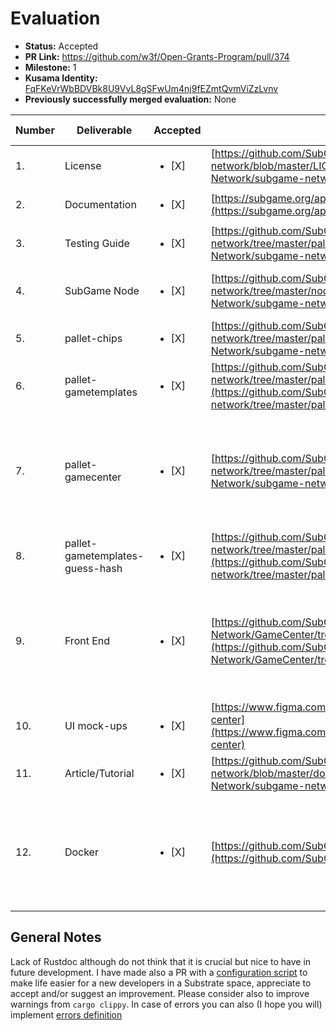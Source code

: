 # Evaluation

- **Status:** Accepted
- **PR Link:** https://github.com/w3f/Open-Grants-Program/pull/374
- **Milestone:** 1
- **Kusama Identity:** [FqFKeVrWbBDVBk8U9VvL8gSFwUm4nj9fEZmtQvmViZzLvnv](https://polkascan.io/kusama/account/FqFKeVrWbBDVBk8U9VvL8gSFwUm4nj9fEZmtQvmViZzLvnv)
- **Previously successfully merged evaluation:** None

| Number | Deliverable                     | Accepted               | Link                                                                                                                                                                                               | Evaluation Notes                                                                                                                                                                              |
| ------ | ------------------------------- | ---------------------- | -------------------------------------------------------------------------------------------------------------------------------------------------------------------------------------------------- | --------------------------------------------------------------------------------------------------------------------------------------------------------------------------------------------- |
| 1.     | License                         | <ul><li>[X] </li></ul> | [https://github.com/SubGame-Network/subgame-network/blob/master/LICENSE](https://github.com/SubGame-Network/subgame-network/blob/master/LICENSE)                                                   | Looks good to me                                                                                                                                                                              |
| 2.     | Documentation                   | <ul><li>[X] </li></ul> | [https://subgame.org/api/assets/whitePaper/en/White%20Paper_v9.pdf](https://subgame.org/api/assets/whitePaper/en/White%20Paper_v9.pdf)                                                             | Looks good to me                                                                                                                                                                              |
| 3.     | Testing Guide                   | <ul><li>[X] </li></ul> | [https://github.com/SubGame-Network/subgame-network/tree/master/pallets](https://github.com/SubGame-Network/subgame-network/tree/master/pallets)                                                   | Looks good to me                                                                                                                                                                              |
| 4.     | SubGame Node                    | <ul><li>[X] </li></ul> | [https://github.com/SubGame-Network/subgame-network/tree/master/node](https://github.com/SubGame-Network/subgame-network/tree/master/node)                                                         | Readable source code, cool [optimization](https://github.com/SubGame-Network/subgame-network/blob/master/node/src/service.rs#L238)                                                            |
| 5.     | pallet-chips                    | <ul><li>[X] </li></ul> | [https://github.com/SubGame-Network/subgame-network/tree/master/pallets/chips](https://github.com/SubGame-Network/subgame-network/tree/master/pallets/chips)                                       | Looks good to me                                                                                                                                                                              |
| 6.     | pallet-gametemplates            | <ul><li>[X] </li></ul> | [https://github.com/SubGame-Network/subgame-network/tree/master/pallets/gametemplates](https://github.com/SubGame-Network/subgame-network/tree/master/pallets/gametemplates)                       | Looks good to me                                                                                                                                                                              |
| 7.     | pallet-gamecenter               | <ul><li>[X] </li></ul> | [https://github.com/SubGame-Network/subgame-network/tree/master/pallets/gamecenter](https://github.com/SubGame-Network/subgame-network/tree/master/pallets/gamecenter)                             | Looks good to me, only one question: why all functions are public but not `DrawMap`, [link](https://github.com/SubGame-Network/subgame-network/blob/master/pallets/gamecenter/src/lib.rs#L52) |
| 8.     | pallet-gametemplates-guess-hash | <ul><li>[X] </li></ul> | [https://github.com/SubGame-Network/subgame-network/tree/master/pallets/gametemplates-guess-hash](https://github.com/SubGame-Network/subgame-network/tree/master/pallets/gametemplates-guess-hash) | Looks good to me                                                                                                                                                                              |
| 9.     | Front End                       | <ul><li>[X] </li></ul> | [https://github.com/SubGame-Network/GameCenter/tree/master/frontend](https://github.com/SubGame-Network/GameCenter/tree/master/frontend)                                                           | Front-end works with Docker, updated instructions for running in non-Docker environment                                                                                                       |
| 10.    | UI mock-ups                     | <ul><li>[X] </li></ul> | [https://www.figma.com/file/hbwDsOVkP5tJqCnl7v0Smr/Subgame-center](https://www.figma.com/file/hbwDsOVkP5tJqCnl7v0Smr/Subgame-center)                                                               | Wireframes delivered                                                                                                                                                                          |
| 11.    | Article/Tutorial                | <ul><li>[X] </li></ul> | [https://github.com/SubGame-Network/subgame-network/blob/master/docker_run.md](https://github.com/SubGame-Network/subgame-network/blob/master/docker_run.md)                                       | Looks good to me                                                                                                                                                                              |
| 12.    | Docker                          | <ul><li>[X] </li></ul> | [https://github.com/SubGame-Network/GameCenter](https://github.com/SubGame-Network/GameCenter)                                                                                                     | Docker works smoothly, frontend part works, let's implement further features                                                                                                                  |

## General Notes

Lack of Rustdoc although do not think that it is crucial but nice to have in future development. I have made also a PR with a [configuration script](https://github.com/SubGame-Network/subgame-network/pull/1/files) to make life easier for a new developers in a Substrate space, appreciate to accept and/or suggest an improvement. Please consider also to improve warnings from `cargo clippy`. In case of errors you can also (I hope you will) implement [errors definition](https://github.com/SubGame-Network/subgame-network/blob/master/pallets/gamecenter/src/lib.rs#L70)
